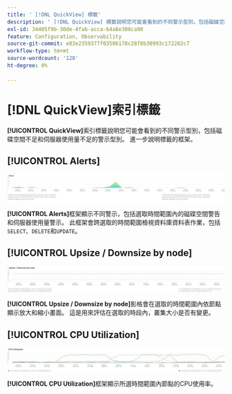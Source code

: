 ```yaml
---
title: ' [!DNL QuickView] 標籤'
description: ' [!DNL QuickView] 標籤說明您可能會看到的不同警示型別，包括磁碟空間不足和伺服器使用量不足的警示型別。'
exl-id: 34405f9b-30de-4fab-acca-64a8e308ca90
feature: Configuration, Observability
source-git-commit: e83e2359377f03506178c28f8b30993c172282c7
workflow-type: tm+mt
source-wordcount: '128'
ht-degree: 0%

---
```


# [!DNL QuickView]索引標籤

**[!UICONTROL QuickView]**&#x200B;索引標籤說明您可能會看到的不同警示型別，包括磁碟空間不足和伺服器使用量不足的警示型別。 進一步說明標籤的框架。

## [!UICONTROL Alerts]

![個警示](../../assets/tools/observation-for-adobe-commerce/quickview_alerts.jpg)

**[!UICONTROL Alerts]**&#x200B;框架顯示不同警示，包括選取時間範圍內的磁碟空間警告和伺服器使用量警示。 此框架會跨選取的時間範圍檢視資料庫資料表作業，包括`SELECT`、`DELETE`和`UPDATE`。

## [!UICONTROL Upsize / Downsize by node]

![依節點放大/縮小](../../assets/tools/observation-for-adobe-commerce/quickview_upsize_by_node.jpg)

**[!UICONTROL Upsize / Downsize by node]**&#x200B;影格會在選取的時間範圍內依節點顯示放大和縮小畫面。 這是用來評估在選取的時段內，叢集大小是否有變更。

## [!UICONTROL CPU Utilization]

![CPU使用率](../../assets/tools/observation-for-adobe-commerce/quickview_cpu.jpg)

**[!UICONTROL CPU Utilization]**&#x200B;框架顯示所選時間範圍內節點的CPU使用率。
